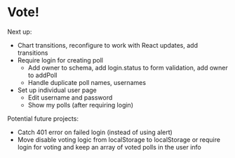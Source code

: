 # Vote!

Next up:

* Chart transitions, reconfigure to work with React updates, add transitions
* Require login for creating poll
	* Add owner to schema, add login.status to form validation, add owner to addPoll
	* Handle duplicate poll names, usernames
* Set up individual user page
	* Edit username and password
	* Show my polls (after requiring login)

Potential future projects:

* Catch 401 error on failed login (instead of using alert)
* Move disable voting logic from localStorage to localStorage or require login for voting and keep an array of voted polls in the user info

